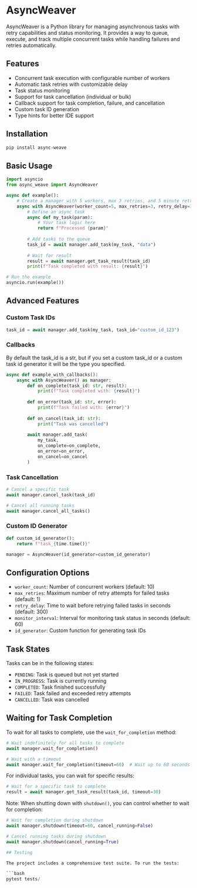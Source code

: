 # AsyncWeaver

AsyncWeaver is a Python library for managing asynchronous tasks with retry capabilities and status monitoring. It provides a way to queue, execute, and track multiple concurrent tasks while handling failures and retries automatically.

## Features

- Concurrent task execution with configurable number of workers
- Automatic task retries with customizable delay
- Task status monitoring
- Support for task cancellation (individual or bulk)
- Callback support for task completion, failure, and cancellation
- Custom task ID generation
- Type hints for better IDE support

## Installation

```bash
pip install async-weave
```

## Basic Usage

```python
import asyncio
from async_weave import AsyncWeaver

async def example():
    # Create a manager with 5 workers, max 3 retries, and 5 minute retry delay
    async with AsyncWeaver(worker_count=5, max_retries=3, retry_delay=300) as manager:
        # Define an async task
        async def my_task(param):
            # Your task logic here
            return f"Processed {param}"
        
        # Add tasks to the queue
        task_id = await manager.add_task(my_task, "data")
        
        # Wait for result
        result = await manager.get_task_result(task_id)
        print(f"Task completed with result: {result}")

# Run the example
asyncio.run(example())
```

## Advanced Features

### Custom Task IDs

```python
task_id = await manager.add_task(my_task, task_id="custom_id_123")
```

### Callbacks

By default the task_id is a str, but if you set a custom task_id or a custom task id generator it will be the type you specified.

```python
async def example_with_callbacks():
    async with AsyncWeaver() as manager:
        def on_complete(task_id: str, result):
            print(f"Task completed with: {result}")
            
        def on_error(task_id: str, error):
            print(f"Task failed with: {error}")
            
        def on_cancel(task_id: str):
            print("Task was cancelled")
            
        await manager.add_task(
            my_task,
            on_complete=on_complete,
            on_error=on_error,
            on_cancel=on_cancel
        )
```

### Task Cancellation

```python
# Cancel a specific task
await manager.cancel_task(task_id)

# Cancel all running tasks
await manager.cancel_all_tasks()
```

### Custom ID Generator

```python
def custom_id_generator():
    return f"task_{time.time()}"

manager = AsyncWeaver(id_generator=custom_id_generator)
```

## Configuration Options

- `worker_count`: Number of concurrent workers (default: 10)
- `max_retries`: Maximum number of retry attempts for failed tasks (default: 1)
- `retry_delay`: Time to wait before retrying failed tasks in seconds (default: 300)
- `monitor_interval`: Interval for monitoring task status in seconds (default: 60)
- `id_generator`: Custom function for generating task IDs

## Task States

Tasks can be in the following states:
- `PENDING`: Task is queued but not yet started
- `IN_PROGRESS`: Task is currently running
- `COMPLETED`: Task finished successfully
- `FAILED`: Task failed and exceeded retry attempts
- `CANCELLED`: Task was cancelled

## Waiting for Task Completion

To wait for all tasks to complete, use the `wait_for_completion` method:

```python
# Wait indefinitely for all tasks to complete
await manager.wait_for_completion()

# Wait with a timeout
await manager.wait_for_completion(timeout=60)  # Wait up to 60 seconds
```

For individual tasks, you can wait for specific results:

```python
# Wait for a specific task to complete
result = await manager.get_task_result(task_id, timeout=30)
```

Note: When shutting down with `shutdown()`, you can control whether to wait for completion:
```python
# Wait for completion during shutdown
await manager.shutdown(timeout=60, cancel_running=False)

# Cancel running tasks during shutdown
await manager.shutdown(cancel_running=True)

## Testing

The project includes a comprehensive test suite. To run the tests:

```bash
pytest tests/
```
